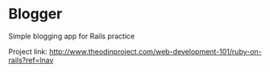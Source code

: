 # Blogger
Simple blogging app for Rails practice

Project link:
http://www.theodinproject.com/web-development-101/ruby-on-rails?ref=lnav
